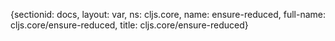 {sectionid: docs, layout: var, ns: cljs.core, name: ensure-reduced, full-name: cljs.core/ensure-reduced,
  title: cljs.core/ensure-reduced}
